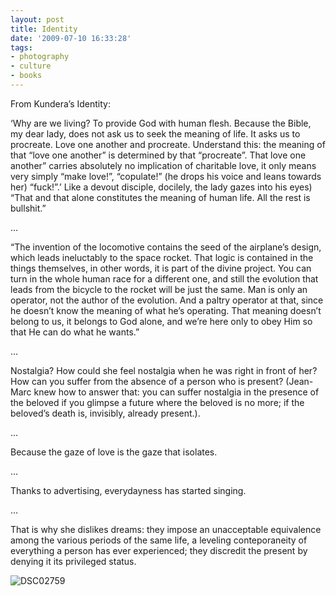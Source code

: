 ```yaml
---
layout: post
title: Identity
date: '2009-07-10 16:33:28'
tags:
- photography
- culture
- books
---
```



From Kundera’s Identity:

‘Why are we living? To provide God with human flesh. Because the Bible, my dear lady, does not ask us to seek the meaning of life. It asks us to procreate. Love one another and procreate. Understand this: the meaning of that “love one another” is determined by that “procreate”. That love one another” carries absolutely no implication of charitable love, it only means very simply “make love!”, “copulate!” (he drops his voice and leans towards her) “fuck!”.’ Like a devout disciple, docilely, the lady gazes into his eyes) “That and that alone constitutes the meaning of human life. All the rest is bullshit.”

…

“The invention of the locomotive contains the seed of the airplane’s design, which leads ineluctably to the space rocket. That logic is contained in the things themselves, in other words, it is part of the divine project. You can turn in the whole human race for a different one, and still the evolution that leads from the bicycle to the rocket will be just the same. Man is only an operator, not the author of the evolution. And a paltry operator at that, since he doesn’t know the meaning of what he’s operating. That meaning doesn’t belong to us, it belongs to God alone, and we’re here only to obey Him so that He can do what he wants.”

…

Nostalgia? How could she feel nostalgia when he was right in front of her? How can you suffer from the absence of a person who is present? (Jean-Marc knew how to answer that: you can suffer nostalgia in the presence of the beloved if you glimpse a future where the beloved is no more; if the beloved’s death is, invisibly, already present.).

…

Because the gaze of love is the gaze that isolates.

…

Thanks to advertising, everydayness has started singing.

…

That is why she dislikes dreams: they impose an unacceptable equivalence among the various periods of the same life, a leveling conteporaneity of everything a person has ever experienced; they discredit the present by denying it its privileged status.

![DSC02759](http://wpgf.files.wordpress.com/2009/07/dsc02759.jpg "DSC02759")


